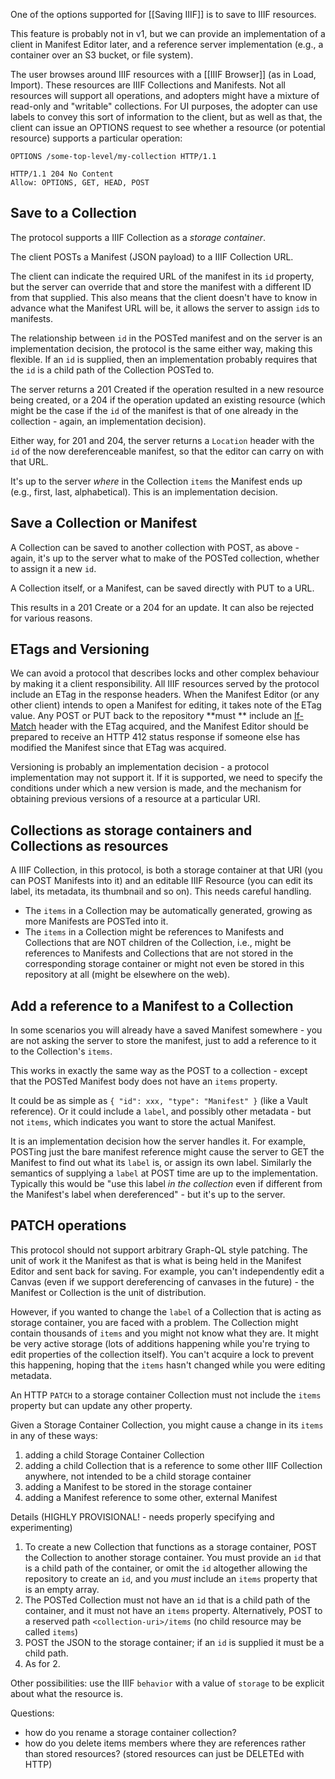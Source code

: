 One of the options supported for [[Saving IIIF]] is to save to IIIF resources.

This feature is probably not in v1, but we can provide an implementation of a client in Manifest Editor later, and a reference server implementation (e.g., a container over an S3 bucket, or file system).

The user browses around IIIF resources with a [[IIIF Browser]] (as in Load, Import). These resources are IIIF Collections and Manifests. Not all resources will support all operations, and adopters might have a mixture of read-only and "writable" collections. For UI purposes, the adopter can use labels to convey this sort of information to the client, but as well as that, the client can issue an OPTIONS request to see whether a resource (or potential resource) supports a particular operation:

```
OPTIONS /some-top-level/my-collection HTTP/1.1

HTTP/1.1 204 No Content
Allow: OPTIONS, GET, HEAD, POST
```

## Save to a Collection

The protocol supports a IIIF Collection as a _storage container_.

The client POSTs a Manifest (JSON payload) to a IIIF Collection URL.

The client can indicate the required URL of the manifest in its `id` property, but the server can override that and store the manifest with a different ID from that supplied. This also means that the client doesn't have to know in advance what the Manifest URL will be, it allows the server to assign `id`s to manifests.

The relationship between `id` in the POSTed manifest and on the server is an implementation decision, the protocol is the same either way, making this flexible. If an `id` is supplied, then an implementation probably requires that the `id` is a child path of the Collection POSTed to.

The server returns a 201 Created if the operation resulted in a new resource being created, or a 204 if the operation updated an existing resource (which might be the case if the `id` of the manifest is that of one already in the collection - again, an implementation decision).

Either way, for 201 and 204, the server returns a `Location` header with the `id` of the now dereferenceable manifest, so that the editor can carry on with that URL.

It's up to the server _where_ in the Collection `items` the Manifest ends up (e.g., first, last, alphabetical). This is an implementation decision.

## Save a Collection or Manifest

A Collection can be saved to another collection with POST, as above - again, it's up to the server what to make of the POSTed collection, whether to assign it a new `id`.

A Collection itself, or a Manifest, can be saved directly with PUT to a URL.

This results in a 201 Create or a 204 for an update. It can also be rejected for various reasons.

## ETags and Versioning

We can avoid a protocol that describes locks and other complex behaviour by making it a client responsibility. All IIIF resources served by the protocol include an ETag in the response headers. When the Manifest Editor (or any other client) intends to open a Manifest for editing, it takes note of the ETag value. Any POST or PUT back to the repository **must ** include an [If-Match](https://developer.mozilla.org/en-US/docs/Web/HTTP/Headers/If-Match) header with the ETag acquired, and the Manifest Editor should be prepared to receive an HTTP 412 status response if someone else has modified the Manifest since that ETag was acquired.

Versioning is probably an implementation decision - a protocol implementation may not support it. If it is supported, we need to specify the conditions under which a new version is made, and the mechanism for obtaining previous versions of a resource at a particular URI. 

## Collections as storage containers and Collections as resources

A IIIF Collection, in this protocol, is both a storage container at that URI (you can POST Manifests into it) and an editable IIIF Resource (you can edit its label, its metadata, its thumbnail and so on). This needs careful handling.

- The `items` in a Collection may be automatically generated, growing as more Manifests are POSTed into it.
- The `items` in a Collection might be references to Manifests and Collections that are NOT children of the Collection, i.e., might be references to Manifests and Collections that are not stored in the corresponding storage container or might not even be stored in this repository at all (might be elsewhere on the web).
 
## Add a reference to a Manifest to a Collection

In some scenarios you will already have a saved Manifest somewhere - you are not asking the server to store the manifest, just to add a reference to it to the Collection's `items`.

This works in exactly the same way as the POST to a collection - except that the POSTed Manifest body does not have an `items` property.

It could be as simple as `{ "id": xxx, "type": "Manifest" }` (like a Vault reference).
Or it could include a `label`, and possibly other metadata - but not `items`, which indicates you want to store the actual Manifest.

It is an implementation decision how the server handles it. For example, POSTing just the bare manifest reference might cause the server to GET the Manifest to find out what its `label` is, or assign its own label. Similarly the semantics of supplying a `label` at POST time are up to the implementation. Typically this would be "use this label _in the collection_ even if different from the Manifest's label when dereferenced" - but it's up to the server.

## PATCH operations

This protocol should not support arbitrary Graph-QL style patching. The unit of work it the Manifest as that is what is being held in the Manifest Editor and sent back for saving. For example, you can't independently edit a Canvas (even if we support dereferencing of canvases in the future) - the Manifest or Collection is the unit of distribution.

However, if you wanted to change the `label` of a Collection that is acting as storage container, you are faced with a problem. The Collection might contain thousands of `items` and you might not know what they are. It might be very active storage (lots of additions happening while you're trying to edit properties of the collection itself). You can't acquire a lock to prevent this happening, hoping that the `items` hasn't changed while you were editing metadata.

An HTTP `PATCH` to a storage container Collection must not include the `items` property but can update any other property. 

Given a Storage Container Collection, you might cause a change in its `items` in any of these ways:

1. adding a child Storage Container Collection
2. adding a child Collection that is a reference to some other IIIF Collection anywhere, not intended to be a child storage container
3. adding a Manifest to be stored in the storage container
4. adding a Manifest reference to some other, external Manifest

Details (HIGHLY PROVISIONAL! - needs properly specifying and experimenting)

1. To create a new Collection that functions as a storage container, POST the Collection to another storage container. You must provide an `id` that is a child path of the container, or omit the `id` altogether allowing the repository to create an `id`, and you *must* include an `items` property that is an empty array.
2. The POSTed Collection must not have an `id` that is a child path of the container, and it must not have an `items` property. Alternatively, POST to a reserved path `<collection-uri>/items` (no child resource may be called `items`)
3. POST the JSON to the storage container; if an `id` is supplied it must be a child path.
4. As for 2.

Other possibilities: use the IIIF `behavior` with a value of `storage` to be explicit about what the resource is.

Questions:

 - how do you rename a storage container collection?
 - how do you delete items members where they are references rather than stored resources? (stored resources can just be DELETEd with HTTP)